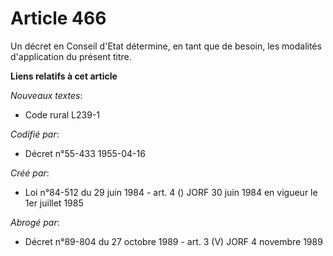 # Article 466

Un décret en Conseil d'Etat détermine, en tant que de besoin, les modalités d'application du présent titre.

**Liens relatifs à cet article**

_Nouveaux textes_:

  - Code rural L239-1

_Codifié par_:

  - Décret n°55-433 1955-04-16

_Créé par_:

  - Loi n°84-512 du 29 juin 1984 - art. 4 () JORF 30 juin 1984 en vigueur le 1er juillet 1985

_Abrogé par_:

  - Décret n°89-804 du 27 octobre 1989 - art. 3 (V) JORF 4 novembre 1989

